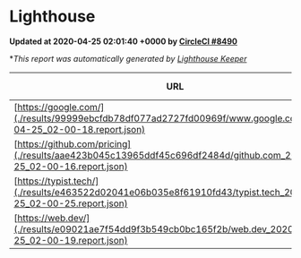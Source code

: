 
# Lighthouse

**Updated at 2020-04-25 02:01:40 +0000 by [CircleCI #8490](https://circleci.com/gh/ItinerisLtd/lighthouse-keeper-example/8490)**

**This report was automatically generated by [Lighthouse Keeper](https://github.com/itinerisltd/lighthouse-keeper)*

| URL | Performance | Accessibility | Best Practices | SEO | PWA | Updated At |
| --- | --- | --- | --- | --- | --- | --- |
| [https://google.com/](./results/99999ebcfdb78df077ad2727fd00969f/www.google.com_2020-04-25_02-00-18.report.json) | 0.92 | 0.86 | 0.93 | 0.9 | 0.56 | 2020-04-25T02:00:18.656Z |
| [https://github.com/pricing](./results/aae423b045c13965ddf45c696df2484d/github.com_2020-04-25_02-00-16.report.json) | 0.63 | 0.94 | 0.93 | 0.92 | 0.56 | 2020-04-25T02:00:16.471Z |
| [https://typist.tech/](./results/e463522d02041e06b035e8f61910fd43/typist.tech_2020-04-25_02-00-25.report.json) | 0.98 | 0.92 | 0.86 | 0.92 | 0.59 | 2020-04-25T02:00:25.365Z |
| [https://web.dev/](./results/e09021ae7f54dd9f3b549cb0bc165f2b/web.dev_2020-04-25_02-00-19.report.json) | 0.97 | 1 | 1 | 0.99 | 1 | 2020-04-25T02:00:19.041Z |
